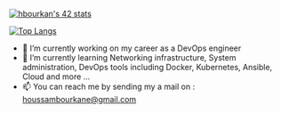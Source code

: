 [![hbourkan's 42 stats](https://badge.mediaplus.ma/greenbinary/hbourkan)](https://github.com/oakoudad/badge42)

[![Top Langs](https://github-readme-stats.vercel.app/api/top-langs/?username=houssambourkane&theme=radical)](https://github.com/anuraghazra/github-readme-stats)

- 🔭 I’m currently working on my career as a DevOps engineer
- 🌱 I’m currently learning Networking infrastructure, System administration, DevOps tools including Docker, Kubernetes, Ansible, Cloud and more ...
- 📫 You can reach me by sending my a mail on : houssambourkane@gmail.com
